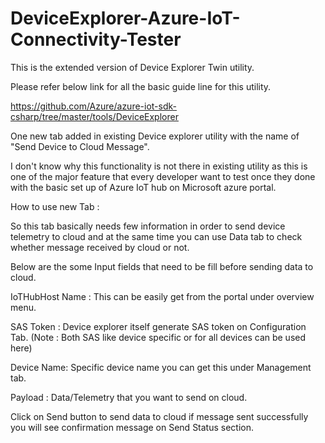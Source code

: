 # DeviceExplorer-Azure-IoT-Connectivity-Tester
This is the extended version of Device Explorer Twin utility.  

Please refer below link for all the basic guide line for this utility.

https://github.com/Azure/azure-iot-sdk-csharp/tree/master/tools/DeviceExplorer

One new tab added in existing Device explorer utility with the name of "Send Device to Cloud Message".

I don't know why this functionality is not there in existing utility as this is one of the major feature that every developer want to test once they done with the basic set up of Azure IoT hub on Microsoft azure portal.

How to use new Tab :  

So this tab basically needs few information in order to send device telemetry to cloud and at the same time you can use Data tab to check whether message received by cloud or not.

Below are the some Input fields that need to be fill before sending data to cloud.

IoTHubHost Name : This can be easily get from the portal under overview menu.

SAS Token : Device explorer itself generate SAS token on Configuration Tab. (Note : Both SAS like device specific or for all devices can be used here)

Device Name: Specific device name you can get this under Management tab.

Payload : Data/Telemetry that you want to send on cloud.

Click on Send button to send data to cloud if message sent successfully you will see confirmation message on Send Status section.
